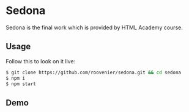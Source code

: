 # Sedona

Sedona is the final work which is provided by HTML Academy course.

## Usage

Follow this to look on it live:

```sh
$ git clone https://github.com/roovenier/sedona.git && cd sedona
$ npm i
$ npm start
```

## Demo
